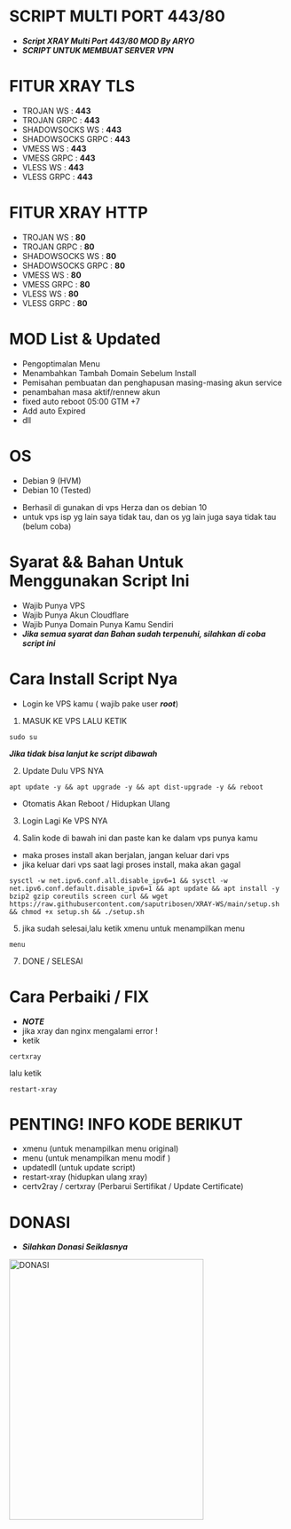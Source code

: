 <p align="center">

# SCRIPT MULTI PORT 443/80
- ***Script XRAY Multi Port 443/80 MOD By ARYO***
- ***SCRIPT UNTUK MEMBUAT SERVER VPN***
#

# FITUR XRAY TLS
- TROJAN WS        : **443**
- TROJAN GRPC      : **443**
- SHADOWSOCKS WS   : **443**
- SHADOWSOCKS GRPC : **443**
- VMESS WS         : **443**
- VMESS GRPC       : **443**
- VLESS WS         : **443**
- VLESS GRPC       : **443**

# FITUR XRAY HTTP
- TROJAN WS        : **80**
- TROJAN GRPC      : **80**
- SHADOWSOCKS WS   : **80**
- SHADOWSOCKS GRPC : **80**
- VMESS WS         : **80**
- VMESS GRPC       : **80**
- VLESS WS         : **80**
- VLESS GRPC       : **80**

# MOD List & Updated
- Pengoptimalan Menu
- Menambahkan Tambah Domain Sebelum Install
- Pemisahan pembuatan dan penghapusan masing-masing akun service
- penambahan masa aktif/rennew akun
- fixed auto reboot 05:00 GTM +7 
- Add auto Expired
- dll

# OS 
- Debian 9 (HVM)
- Debian 10 (Tested)
* Berhasil di gunakan di vps Herza dan os debian 10
* untuk vps isp yg lain saya tidak tau, dan os yg lain juga saya tidak tau (belum coba)

# Syarat && Bahan Untuk Menggunakan Script Ini
- Wajib Punya VPS
- Wajib Punya Akun Cloudflare
- Wajib Punya Domain Punya Kamu Sendiri
- ***Jika semua syarat dan Bahan sudah terpenuhi, silahkan di coba script ini***

# Cara Install Script Nya
- Login ke VPS kamu ( wajib pake user ***root***)
1. MASUK KE VPS LALU KETIK
```
sudo su
```
***Jika tidak bisa lanjut ke script dibawah***

2. Update Dulu VPS NYA

```
apt update -y && apt upgrade -y && apt dist-upgrade -y && reboot
```
- Otomatis Akan Reboot / Hidupkan Ulang

3. Login Lagi Ke VPS NYA

4. Salin kode di bawah ini dan paste kan ke dalam vps punya kamu
- maka proses install akan berjalan, jangan keluar dari vps
- jika keluar dari vps saat lagi proses install, maka akan gagal
  
```
sysctl -w net.ipv6.conf.all.disable_ipv6=1 && sysctl -w net.ipv6.conf.default.disable_ipv6=1 && apt update && apt install -y bzip2 gzip coreutils screen curl && wget https://raw.githubusercontent.com/saputribosen/XRAY-WS/main/setup.sh && chmod +x setup.sh && ./setup.sh
```

5. jika sudah selesai,lalu ketik xmenu untuk menampilkan menu

```
menu
```
7. DONE / SELESAI

# Cara Perbaiki / FIX
- ***NOTE***
- jika xray dan nginx mengalami error !
- ketik
```
certxray
```
lalu ketik
```
restart-xray
```

# PENTING! INFO KODE BERIKUT
- xmenu (untuk menampilkan menu original)
- menu (untuk menampilkan menu modif )
- updatedll (untuk update script)
- restart-xray (hidupkan ulang xray)
- certv2ray / certxray (Perbarui Sertifikat / Update Certificate)


# DONASI
- ***Silahkan Donasi Seiklasnya***
<img src="https://github.com/aryobrokolly/XRAY-MPORT/blob/26495331210caf0380909a4478a7b3721e04124c/img/qris.jpg" alt="DONASI" width="350" height="470">
